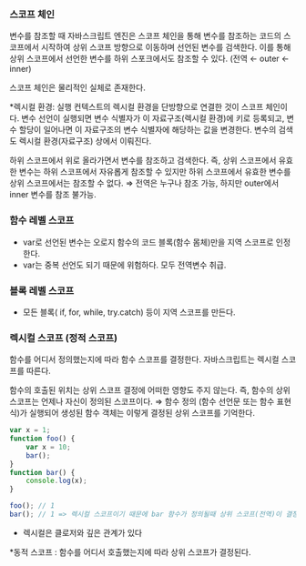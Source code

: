 ### 스코프 체인

변수를 참조할 때 자바스크립트 엔진은 스코프 체인을 통해 변수를 참조하는 코드의 스코프에서 시작하여 상위 스코프 방향으로 이동하며 선언된 변수를 검색한다. 이를 통해 상위 스코프에서 선언한 변수를 하위 스포크에서도 참조할 수 있다. 
(전역 ← outer ← inner) 

스코프 체인은 물리적인 실체로 존재한다.

*렉시컬 환경: 실행 컨텍스트의 렉시컬 환경을 단방향으로 연결한 것이 스코프 체인이다. 변수 선언이 실행되면 변수 식별자가 이 자료구조(렉시컬 환경)에 키로 등록되고, 변수 할당이 일어나면 이 자료구조의 변수 식별자에 해당하는 값을 변경한다. 변수의 검색도 렉시컬 환경(자료구조) 상에서 이뤄진다. 

하위 스코프에서 위로 올라가면서 변수를 참조하고 검색한다. 즉, 상위 스코프에서 유효한 변수는 하위 스코프에서 자유롭게 참조할 수 있지만 하위 스코프에서 유효한 변수를 상위 스코프에서는 참조할 수 없다. 
⇒ 전역은 누구나 참조 가능, 하지만 outer에서 inner 변수를 참조 불가능. 

### 함수 레벨 스코프

- var로 선언된 변수는 오로지 함수의 코드 블록(함수 몸체)만을 지역 스코프로 인정한다.
- var는 중복 선언도 되기 때문에 위험하다. 모두 전역변수 취급.

### 블록 레벨 스코프

- 모든 블록( if, for, while, try.catch) 등이 지역 스코프를 만든다.

### 렉시컬 스코프 (정적 스코프)

함수를 어디서 정의했는지에 따라 함수 스코프를 결정한다. 자바스크립트는 렉시컬 스코프를 따른다. 

함수의 호출된 위치는 상위 스코프 결정에 어떠한 영향도 주지 않는다. 즉, 함수의 상위 스코프는 언제나 자신이 정의된 스코프이다. 
⇒ 함수 정의 (함수 선언문 또는 함수 표현식)가 실행되어 생성된 함수 객체는 이렇게 결정된 상위 스코프를 기억한다. 

```jsx
var x = 1;
function foo() {
	var x = 10;
	bar();
}
function bar() {
	console.log(x);
}

foo(); // 1
bar(); // 1 => 렉시컬 스코프이기 때문에 bar 함수가 정의될때 상위 스코프(전역)이 결정된다. 
```

- 렉시컬은 클로저와 깊은 관계가 있다

*동적 스코프 : 함수를 어디서 호출했는지에 따라 상위 스코프가 결정된다.
